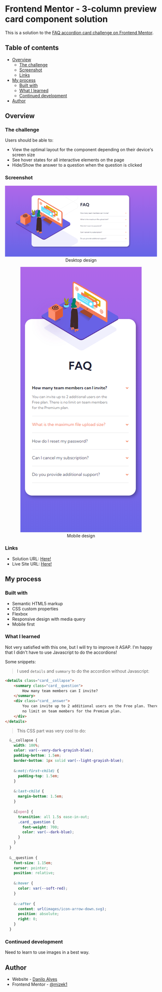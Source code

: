 # Frontend Mentor - 3-column preview card component solution

This is a solution to the [FAQ accordion card challenge on Frontend Mentor](https://www.frontendmentor.io/challenges/faq-accordion-card-XlyjD0Oam).

## Table of contents

- [Overview](#overview)
  - [The challenge](#the-challenge)
  - [Screenshot](#screenshot)
  - [Links](#links)
- [My process](#my-process)
  - [Built with](#built-with)
  - [What I learned](#what-i-learned)
  - [Continued development](#continued-development)
- [Author](#author)

## Overview

### The challenge

Users should be able to:

- View the optimal layout for the component depending on their device's screen size
- See hover states for all interactive elements on the page
- Hide/Show the answer to a question when the question is clicked

### Screenshot

<center>

![Screenshot-1](./images/screenshot-1.png)
<br/>
Desktop design

![Screenshot-2](./images/screenshot-2.png)
<br/>
Mobile design

</center>

### Links

- Solution URL: [Here!](https://github.com/mizek1/faq-accordion-card-main)
- Live Site URL: [Here!](https://mizek1.github.io/faq-accordion-card-main/)

## My process

### Built with

- Semantic HTML5 markup
- CSS custom properties
- Flexbox
- Responsive design with media query
- Mobile first

### What I learned

Not very satisfied with this one, but I will try to improve it ASAP. I'm happy that I didn't have to use Javascript to do the accordions!

Some snippets:

> I used `details` and `summary` to do the accordion without Javascript:

```html
<details class="card__collapse">
    <summary class="card__question">
        How many team members can I invite?
    </summary>
    <div class="card__answer">
        You can invite up to 2 additional users on the Free plan. There is
        no limit on team members for the Premium plan.
    </div>
</details>
```

> This CSS part was very cool to do:

```css
  &__collapse {
    width: 100%;
    color: var(--very-dark-grayish-blue);
    padding-bottom: 1.5em;
    border-bottom: 1px solid var(--light-grayish-blue);
    
    &:not(:first-child) {
      padding-top: 1.5em;
    }

    &:last-child {
      margin-bottom: 1.5em;
    }
    
    &[open] {
      transition: all 1.5s ease-in-out;
      .card__question {
        font-weight: 700;
        color: var(--dark-blue);
      }
    }
  }
  
  &__question {
    font-size: 1.15em;
    cursor: pointer;
    position: relative;

    &:hover {
      color: var(--soft-red);
    }

    &::after {
      content: url(images/icon-arrow-down.svg);
      position: absolute;
      right: 0;
    }
  }
```

### Continued development

Need to learn to use images in a best way.

## Author

- Website - [Danilo Alves](https://github.com/mizek1)
- Frontend Mentor - [@mizek1](https://www.frontendmentor.io/profile/mizek1)
